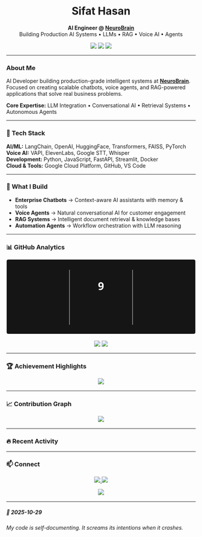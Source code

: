 <h1 align="center">Sifat Hasan</h1>

<p align="center">
  <b>AI Engineer @ <a href="https://neurobrains.co/">NeuroBrain</a></b><br>
  Building Production AI Systems • LLMs • RAG • Voice AI • Agents
</p>

<p align="center">
  <a href="https://www.linkedin.com/in/prosifathasan"><img src="https://img.shields.io/badge/LinkedIn-0077B5?style=flat-square&logo=linkedin&logoColor=white"/></a>
  <a href="https://twitter.com/ProSifatHasan"><img src="https://img.shields.io/badge/X-000000?style=flat-square&logo=x&logoColor=white"/></a>
  <a href="https://neurobrains.co/"><img src="https://img.shields.io/badge/Portfolio-58a6ff?style=flat-square&logo=firefox-browser&logoColor=white"/></a>
</p>

---

### About Me

AI Developer building production-grade intelligent systems at <a href="https://neurobrains.co/"><b>NeuroBrain</b></a>. Focused on creating scalable chatbots, voice agents, and RAG-powered applications that solve real business problems.

**Core Expertise:** LLM Integration • Conversational AI • Retrieval Systems • Autonomous Agents

---

### 🎯 Tech Stack

**AI/ML:** LangChain, OpenAI, HuggingFace, Transformers, FAISS, PyTorch  
**Voice AI:** VAPI, ElevenLabs, Google STT, Whisper  
**Development:** Python, JavaScript, FastAPI, Streamlit, Docker  
**Cloud & Tools:** Google Cloud Platform, GitHub, VS Code

---

### 💼 What I Build

- **Enterprise Chatbots** → Context-aware AI assistants with memory & tools
- **Voice Agents** → Natural conversational AI for customer engagement  
- **RAG Systems** → Intelligent document retrieval & knowledge bases
- **Automation Agents** → Workflow orchestration with LLM reasoning

---

### 📊 GitHub Analytics

<p align="center">
  <img src="./assets/streak-stats.svg" alt="GitHub Streak Stats" />
</p>

<p align="center">
  <img src="https://github-readme-stats.vercel.app/api?username=Pro-Sifat-Hasan&show_icons=true&theme=github_dark&hide_border=true&bg_color=0d1117&title_color=58a6ff&icon_color=58a6ff&text_color=c9d1d9" width="48%" />
  <img src="https://github-readme-stats.vercel.app/api/top-langs/?username=Pro-Sifat-Hasan&layout=compact&theme=github_dark&hide_border=true&bg_color=0d1117&title_color=58a6ff&text_color=c9d1d9&langs_count=8" width="48%" />
</p>

---

### 🏆 Achievement Highlights

<p align="center">
  <img src="https://github-profile-trophy.vercel.app/?username=Pro-Sifat-Hasan&theme=algolia&no-frame=true&no-bg=true&row=1&column=7" />
</p>

---

### 📈 Contribution Graph

<p align="center">
  <img src="https://github-readme-activity-graph.vercel.app/graph?username=Pro-Sifat-Hasan&theme=github-compact&hide_border=true&bg_color=0d1117&color=58a6ff&line=58a6ff&point=c9d1d9" />
</p>

---

### 🔥 Recent Activity

<!--START_SECTION:activity-->
<!--END_SECTION:activity-->

---

### 📫 Connect

<p align="center">
  <a href="https://www.linkedin.com/in/prosifathasan">
    <img src="https://img.shields.io/badge/Let's_Talk-0077B5?style=for-the-badge&logo=linkedin&logoColor=white"/>
  </a>
  <a href="mailto:your.email@example.com">
    <img src="https://img.shields.io/badge/Email_Me-EA4335?style=for-the-badge&logo=gmail&logoColor=white"/>
  </a>
</p>

<p align="center">
  <img src="https://komarev.com/ghpvc/?username=Pro-Sifat-Hasan&color=58a6ff&style=flat-square&label=Profile+Views" />
</p>

---
<!-- QUOTE:START -->
##### 🌟 *2025-10-29*
###### My code is self-documenting. It screams its intentions when it crashes.
<!-- QUOTE:END -->
